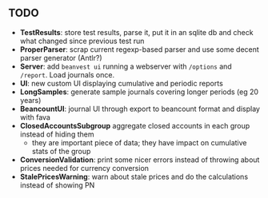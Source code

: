 ## TODO
- **TestResults**: store test results, parse it, put it in an sqlite db and check what changed since previous test run
- **ProperParser**: scrap current regexp-based parser and use some decent parser generator (Antlr?)
- **Server**: add `beanvest ui` running a webserver with `/options` and `/report`. Load journals once.
- **UI**: new custom UI displaying cumulative and periodic reports
- **LongSamples**: generate sample journals covering longer periods (eg 20 years)
- **BeancountUI**: journal UI through export to beancount format and display with fava
- **ClosedAccountsSubgroup** aggregate closed accounts in each group instead of hiding them
  - they are important piece of data; they have impact on cumulative stats of the group
- **ConversionValidation**: print some nicer errors instead of throwing about prices needed for currency conversion
- **StalePricesWarning**: warn about stale prices and do the calculations instead of showing PN 